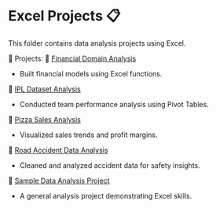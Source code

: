# Excel Projects 📋

This folder contains data analysis projects using Excel.

📌 Projects:
🔹 [Financial Domain Analysis](./Financial-Domain/)
- Built financial models using Excel functions.

🔹 [IPL Dataset Analysis](./IPL-Dataset/)
- Conducted team performance analysis using Pivot Tables.

🔹 [Pizza Sales Analysis](./Pizza-Sales/)
- Visualized sales trends and profit margins.

🔹 [Road Accident Data Analysis](./Road-Accident-Data/)
- Cleaned and analyzed accident data for safety insights.

🔹 [Sample Data Analysis Project](./Sample-Project-on-Data-Analysis/)
- A general analysis project demonstrating Excel skills.
